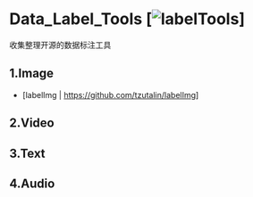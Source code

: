 # Data_Label_Tools [![labelTools](https://github.com/mingx9527/Data_Label_Tools)]
收集整理开源的数据标注工具
## 1.Image
- [labelImg | https://github.com/tzutalin/labelImg]
## 2.Video

## 3.Text

## 4.Audio


